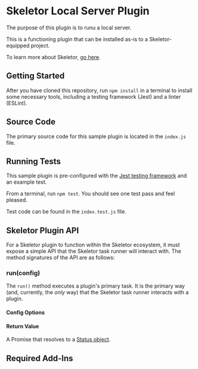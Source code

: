 # Skeletor Local Server Plugin
The purpose of this plugin is to runu a local server.

This is a functioning plugin that can be installed as-is to a Skeletor-equipped project. 

To learn more about Skeletor, [go here](https://github.com/deg-skeletor/skeletor-core).

## Getting Started
After you have cloned this repository, run `npm install` in a terminal to install some necessary tools, including a testing framework (Jest) and a linter (ESLint). 

## Source Code
The primary source code for this sample plugin is located in the `index.js` file.

## Running Tests
This sample plugin is pre-configured with the [Jest testing framework](https://facebook.github.io/jest/) and an example test. 

From a terminal, run `npm test`. You should see one test pass and feel pleased.

Test code can be found in the `index.test.js` file.

## Skeletor Plugin API

For a Skeletor plugin to function within the Skeletor ecosystem, it must expose a simple API that the Skeletor task runner will interact with.
The method signatures of the API are as follows:

### run(config)

The `run()` method executes a plugin's primary task. It is the primary way (and, currently, the *only* way) that the Skeletor task runner interacts with a plugin.

#### Config Options

#### Return Value
A Promise that resolves to a [Status object](#the-status-object).

## Required Add-Ins
